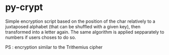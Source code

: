 # py-crypt
Simple encryption script based on the position of the char relatively to a juxtaposed alphabet (that can be shuffled with a given key), then transformed into a letter again.
The same algorithm is applied sepparately to numbers if users choses to do so.

PS : encryption similar to the Trithemius cipher
